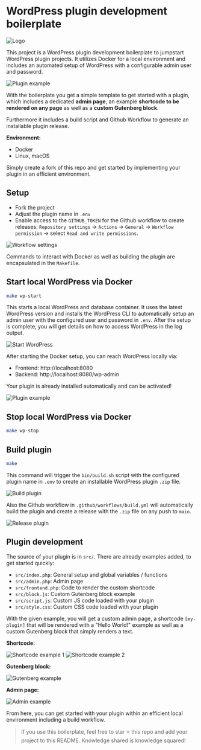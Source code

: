 # WordPress plugin development boilerplate

![Logo](doc/wp-boilerplate.png)

This project is a WordPress plugin development boilerplate to jumpstart WordPress plugin projects. It utilizes Docker for a local environment and includes an automated setup of WordPress with a configurable admin user and password.

![Plugin example](doc/plugin.png)

With the boilerplate you get a simple template to get started with a plugin, which includes a dedicated **admin page**, an example **shortcode to be rendered on any page** as well as a **custom Gutenberg block**.

Furthermore it includes a build script and Github Workflow to generate an installable plugin release.

**Environment:**
* Docker
* Linux, macOS

Simply create a fork of this repo and get started by implementing your plugin in an efficient environment.

## Setup

* Fork the project
* Adjust the plugin name in `.env`
* Enable access to the `GITHUB_TOKEN` for the Github workflow to create releases: `Repository settings` -> `Actions` -> `General` -> `Workflow permission` -> select `Read and write permissions`.

![Workflow settings](doc/workflow-settings.png)

Commands to interact with Docker as well as building the plugin are encapsulated in the `Makefile`.

## Start local WordPress via Docker
```sh
make wp-start
```

This starts a local WordPress and database container. It uses the latest WordPress version and installs the WordPress CLI to automatically setup an admin user with the configured user and password in `.env`. After the setup is complete, you will get details on how to access WordPress in the log output.

![Start WordPress](doc/wp-start.png)

After starting the Docker setup, you can reach WordPress locally via:

* Frontend: http://localhost:8080
* Backend: http://localhost:8080/wp-admin

Your plugin is already installed automatically and can be activated!

![Plugin example](doc/plugin-example.png)

## Stop local WordPress via Docker
```sh
make wp-stop
```

## Build plugin
```sh
make
```

This command will trigger the `bin/build.sh` script with the configured plugin name in `.env` to create an installable WordPress plugin `.zip` file.

![Build plugin](doc/build.png)

Also the Github workflow in `.github/workflows/build.yml` will automatically build the plugin and create a release with the `.zip` file on any push to `main`.

![Release plugin](doc/release.png)

## Plugin development

The source of your plugin is in `src/`. There are already examples added, to get started quickly:

* `src/index.php`: General setup and global variables / functions
* `src/admin.php`: Admin page
* `src/frontend.php`: Code to render the custom shortcode
* `src/block.js`: Custom Gutenberg block example
* `src/script.js`: Custom JS code loaded with your plugin
* `src/style.css`: Custom CSS code loaded with your plugin

With the given example, you will get a custom admin page, a shortcode `[my-plugin]` that will be rendered with a "Hello World!" example as well as a custom Gutenberg block that simply renders a text.

**Shortcode:**

![Shortcode example 1](doc/frontend1.png)
![Shortcode example 2](doc/frontend2.png)

**Gutenberg block:**

![Gutenberg example](doc/block.png)

**Admin page:**

![Admin example](doc/plugin.png)

From here, you can get started with your plugin within an efficient local environment including a build workflow.

> If you use this boilerplate, feel free to star ⭐️ this repo and add your project to this README. Knowledge shared is knowledge squared!

